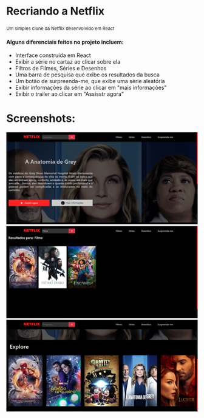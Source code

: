 <h1>Recriando a Netflix</h1>
<small>Um simples clone da Netflix desenvolvido em React</small>

<h4>Alguns diferenciais feitos no projeto incluem:</h4>
<ul>
    <li>Interface construída em React</li>
    <li>Exibir a série no cartaz ao clicar sobre ela</li>
    <li>Filtros de Filmes, Séries e Desenhos</li>
    <li>Uma barra de pesquisa que exibe os resultados da busca</li>
    <li>Um botão de surpreenda-me, que exibe uma série aleatória</li>
    <li>Exibir informações da série ao clicar em "mais informações"</li>
    <li>Exibir o trailer ao clicar em "Assisstr agora"</li>
</ul>

<h1>Screenshots:</h1>
<img src='Screenshot1.PNG' />
<img src='Screenshot2.png' />
<img src='Screenshot3.PNG' />

